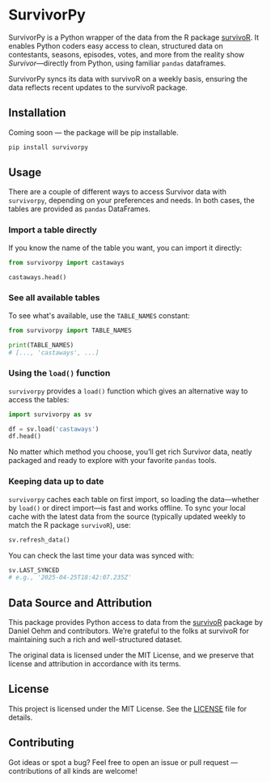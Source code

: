 # SurvivorPy

SurvivorPy is a Python wrapper of the data from the R package [survivoR](https://github.com/doehm/survivoR). It enables Python coders easy access to clean, structured data on contestants, seasons, episodes, votes, and more from the reality show *Survivor*—directly from Python, using familiar `pandas` dataframes.

SurvivorPy syncs its data with survivoR on a weekly basis, ensuring the data reflects recent updates to the survivoR package.

## Installation

Coming soon — the package will be pip installable.

```bash
pip install survivorpy
```

## Usage

There are a couple of different ways to access Survivor data with `survivorpy`, depending on your preferences and needs. In both cases, the tables are provided as `pandas` DataFrames.


### Import a table directly

If you know the name of the table you want, you can import it directly:

```python
from survivorpy import castaways

castaways.head()
```

### See all available tables
To see what's available, use the `TABLE_NAMES` constant:

```python
from survivorpy import TABLE_NAMES

print(TABLE_NAMES)
# [..., 'castaways', ...]
```

### Using the `load()` function
`survivorpy` provides a `load()` function which gives an alternative way to access the tables:

```python
import survivorpy as sv

df = sv.load('castaways')
df.head()
```

No matter which method you choose, you’ll get rich Survivor data, neatly packaged and ready to explore with your favorite `pandas` tools.


### Keeping data up to date

`survivorpy` caches each table on first import, so loading the data—whether by `load()` or direct import—is fast and works offline.
To sync your local cache with the latest data from the source (typically updated weekly to match the R package `survivoR`), use:

```python
sv.refresh_data()
```

You can check the last time your data was synced with:

```python
sv.LAST_SYNCED
# e.g., '2025-04-25T18:42:07.235Z'
```


## Data Source and Attribution

This package provides Python access to data from the [survivoR](https://github.com/doehm/survivoR) package by Daniel Oehm and contributors. We’re grateful to the folks at survivoR for maintaining such a rich and well-structured dataset.

The original data is licensed under the MIT License, and we preserve that license and attribution in accordance with its terms.

## License

This project is licensed under the MIT License. See the [LICENSE](https://github.com/jonnycomes/survivorpy/blob/main/LICENSE) file for details.

## Contributing

Got ideas or spot a bug? Feel free to open an issue or pull request — contributions of all kinds are welcome!


